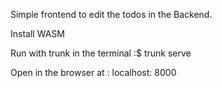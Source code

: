 Simple frontend to edit the todos in the Backend. 


Install WASM


Run with trunk in the terminal :$ trunk serve 

Open in the browser at : localhost: 8000
